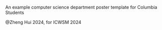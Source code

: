 An example computer science department poster template for Columbia Students

@Zheng Hui 2024, for ICWSM 2024
